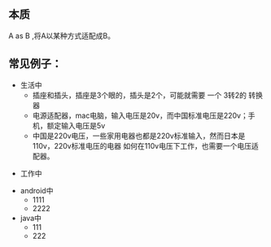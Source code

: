## 本质
A as B ,将A以某种方式适配成B。
## 常见例子：
- 生活中
  - 插座和插头，插座是3个眼的，插头是2个，可能就需要 一个 3转2的 转换器
  - 电源适配器，mac电脑，输入电压是20v，而中国标准电压是220v；手机，额定输入电压是5v
  - 中国是220v电压，一些家用电器也都是220v标准输入，然而日本是110v，220v标准电压的电器 如何在110v电压下工作，也需要一个电压适配器。
* 工作中
+ android中
  + 1111
  + 2222
+ java中
  + 111
  + 222

[//]: # (## 应用场景)

[//]: # (一些功能，可能有多种实现,但是彼此之间接口不兼容， 但我们最终想用一套API进行访问（或A，或B ，或C （A和B都适配成C））。)

[//]: # ()
[//]: # (（不同的业务方提供），但接口不兼容时)